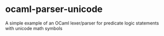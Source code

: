 # ocaml-parser-unicode
A simple example of an OCaml lexer/parser for predicate logic statements with unicode math symbols
